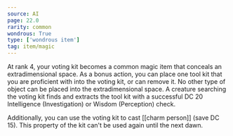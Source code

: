 ```yaml
---
source: AI
page: 22.0
rarity: common
wondrous: True
type: ['wondrous item']
tag: item/magic
---
```


At rank 4, your voting kit becomes a common magic item that conceals an extradimensional space. As a bonus action, you can place one tool kit that you are proficient with into the voting kit, or can remove it. No other type of object can be placed into the extradimensional space. A creature searching the voting kit finds and extracts the tool kit with a successful DC 20 Intelligence (Investigation) or Wisdom (Perception) check.

Additionally, you can use the voting kit to cast [[charm person]] (save DC 15). This property of the kit can't be used again until the next dawn.



